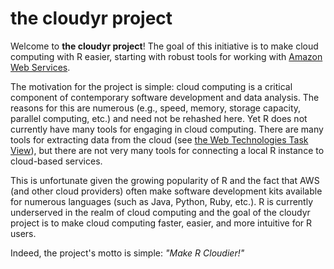 # the cloudyr project #

Welcome to **the cloudyr project**! The goal of this initiative is to make cloud computing with R easier, starting with robust tools for working with [Amazon Web Services](http://aws.amazon.com/).

The motivation for the project is simple: cloud computing is a critical component of contemporary software development and data analysis. The reasons for this are numerous (e.g., speed, memory, storage capacity, parallel computing, etc.) and need not be rehashed here. Yet R does not currently have many tools for engaging in cloud computing. There are many tools for extracting data from the cloud (see [the Web Technologies Task View](http://cran.r-project.org/web/views/WebTechnologies.html)), but there are not very many tools for connecting a local R instance to cloud-based services.

This is unfortunate given the growing popularity of R and the fact that AWS (and other cloud providers) often make software development kits available for numerous languages (such as Java, Python, Ruby, etc.). R is currently underserved in the realm of cloud computing and the goal of the cloudyr project is to make cloud computing faster, easier, and more intuitive for R users.

Indeed, the project's motto is simple: *"Make R Cloudier!"*

